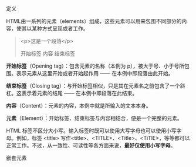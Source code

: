 定义

HTML由一系列的元素（elements）组成，这些元素可以用来包围不同部分的内容，使其以某种方式呈现或者工作。

> &lt;p&gt;这是一个段落&lt;/p&gt;
>
> 开始标签 内容 结束标签

**开始标签**（Opening tag）：包含元素的名称（本例为 p），被大于号、小于号所包围。表示元素从这里开始或者开始起作用 —— 在本例中即段落由此开始。

**结束标签**（Closing tag）：与开始标签相似，只是其在元素名之前包含了一个斜杠。这表示着元素的结尾 —— 在本例中即段落在此结束。

**内容**（Content）：元素的内容，本例中就是所输入的文本本身。

**元素**（Element）：开始标签、结束标签与内容相结合，便是一个完整的元素。

HTML 标签不区分大小写。输入标签时既可以使用大写字母也可以使用小写字母。例如，标签 &lt;title&gt; 写作&lt;title&gt;、&lt;TITLE&gt;、&lt;Title&gt;、&lt;TiTlE&gt;，等等都可以正常工作。不过，从一致性、可读性等各方面来说，**最好仅使用小写字母**。

嵌套元素



